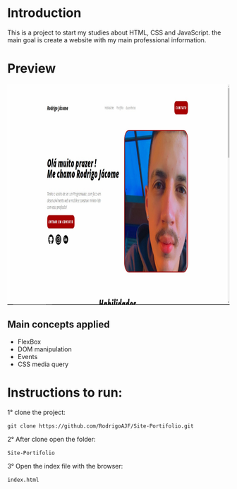# Introduction

This is a project to start my studies about HTML, CSS and JavaScript.
the main goal is create a website with my main professional information.

# Preview

<img src= "https://github.com/RodrigoAJF/Site-Portifolio/blob/main/Preview.png" height="500"/>

## Main concepts applied

- FlexBox
- DOM manipulation
- Events
- CSS media query

# Instructions to run:

1° clone the project:

```
git clone https://github.com/RodrigoAJF/Site-Portifolio.git
```

2° After clone open the folder:

```
Site-Portifolio
```

3° Open the index file with the browser:

```
index.html
```
